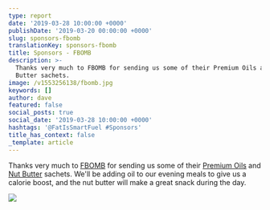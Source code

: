 ```yaml
---
type: report
date: '2019-03-28 10:00:00 +0000'
publishDate: '2019-03-20 00:00:00 +0000'
slug: sponsors-fbomb
translationKey: sponsors-fbomb
title: Sponsors - FBOMB
description: >-
  Thanks very much to FBOMB for sending us some of their Premium Oils and Nut
  Butter sachets.
image: /v1553256138/fbomb.jpg
keywords: []
author: dave
featured: false
social_posts: true
social_date: '2019-03-28 10:00:00 +0000'
hashtags: '@FatIsSmartFuel #Sponsors'
title_has_context: false
_template: article
---
```





Thanks very much to [FBOMB](https://www.dropanfbomb.com/) for sending us some of their [Premium Oils](https://www.dropanfbomb.com/collections/fbomb-oils) and [Nut Butter](https://www.dropanfbomb.com/collections/nut-butters) sachets. We'll be adding oil to our evening meals to give us a calorie boost, and the nut butter will make a great snack during the day.

![](https://res.cloudinary.com/wildernessprime/image/upload/w_1000,dpr_auto/v1553327452/FBOMB-SILO.jpg)
